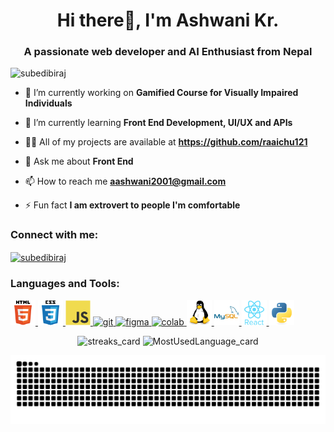 
<h1 align="center">Hi there👋,
    I'm Ashwani Kr.</h1>
<h3 align="center">A passionate web developer and AI Enthusiast from Nepal</h3>

<p align="left"> <img src="https://komarev.com/ghpvc/?username=subedibiraj&label=Profile%20views&color=0e75b6&style=flat" alt="subedibiraj" /> </p>

- 🔭 I’m currently working on **Gamified Course for Visually Impaired Individuals**

- 🌱 I’m currently learning **Front End Development, UI/UX and APIs**

- 👨‍💻 All of my projects are available at **https://github.com/raaichu121**

- 💬 Ask me about **Front End**

- 📫 How to reach me **aashwani2001@gmail.com**

- ⚡ Fun fact **I am extrovert to people I'm comfortable**

<h3 align="left">Connect with me:</h3>
<p align="left">
<a href="https://linkedin.com/in/subedibiraj](https://www.linkedin.com/in/ashwin-chaudhari-b67718259/" target="blank"><img align="center" src="https://raw.githubusercontent.com/rahuldkjain/github-profile-readme-generator/master/src/images/icons/Social/linked-in-alt.svg" alt="subedibiraj" height="30" width="40" /></a>

</p>

<h3 align="left">Languages and Tools:</h3>
<p align="left"> <a href="https://www.w3schools.com/html/" target="_blank" rel="noreferrer">
    <img src="https://raw.githubusercontent.com/devicons/devicon/master/icons/html5/html5-original-wordmark.svg" alt="html5" width="40" height="40"/>
</a>
<a href="https://www.w3schools.com/css/" target="_blank" rel="noreferrer">
    <img src="https://raw.githubusercontent.com/devicons/devicon/master/icons/css3/css3-original-wordmark.svg" alt="css3" width="40" height="40"/>
</a>
<a href="https://developer.mozilla.org/en-US/docs/Web/JavaScript" target="_blank" rel="noreferrer">
    <img src="https://raw.githubusercontent.com/devicons/devicon/master/icons/javascript/javascript-original.svg" alt="javascript" width="40" height="40"/>
</a>
<a href="https://git-scm.com/" target="_blank" rel="noreferrer">
    <img src="https://www.vectorlogo.zone/logos/git-scm/git-scm-icon.svg" alt="git" width="40" height="40"/>
</a>
<a href="https://www.figma.com/" target="_blank" rel="noreferrer">
    <img src="https://www.vectorlogo.zone/logos/figma/figma-icon.svg" alt="figma" width="40" height="40"/>
</a>
<a href="https://colab.research.google.com/" target="_blank" rel="noreferrer">
    <img src="https://colab.research.google.com/img/colab_favicon_256px.png" alt="colab" width="40" height="40"/>
</a>
<a href="https://www.linux.org/" target="_blank" rel="noreferrer">
    <img src="https://raw.githubusercontent.com/devicons/devicon/master/icons/linux/linux-original.svg" alt="linux" width="40" height="40"/>
</a>
<a href="https://www.mysql.com/" target="_blank" rel="noreferrer">
    <img src="https://raw.githubusercontent.com/devicons/devicon/master/icons/mysql/mysql-original-wordmark.svg" alt="mysql" width="40" height="40"/>
</a>
<a href="https://reactjs.org/" target="_blank" rel="noreferrer">
    <img src="https://raw.githubusercontent.com/devicons/devicon/master/icons/react/react-original-wordmark.svg" alt="react" width="40" height="40"/>
</a>
<a href="https://www.python.org" target="_blank" rel="noreferrer">
    <img src="https://raw.githubusercontent.com/devicons/devicon/master/icons/python/python-original.svg" alt="python" width="40" height="40"/>
</a>
 </p>

<p align="center">
  <img alt="streaks_card" height="auto" width="50%" src="https://github-readme-streak-stats.herokuapp.com/?user=raaichu121&theme=radical">
<!--   <img alt="stats_card" height="auto" width="48%" src="https://github-readme-stats-sigma-five.vercel.app/api?username=raaichu121&count_private=true&theme=radical&show_icons=true" /> -->
  <img alt="MostUsedLanguage_card" height="auto" width="50%" src ="https://github-readme-stats.vercel.app/api/top-langs/?username=raaichu121&layout=compact&hide_border=true&theme=radical&langs_count=4&hide=jupyter%20notebook,tex,css,php&size_weight=0.5&count_weight=0.5">
</p>

<p align="center">
  <img src="https://github.com/raaichu121/raaichu121/raw/output/github-contribution-grid-snake.svg" align="center" alt="snake">
</p>
<!--
**raaichu121/raaichu121** is a ✨ _special_ ✨ repository because its `README.md` (this file) appears on your GitHub profile.


